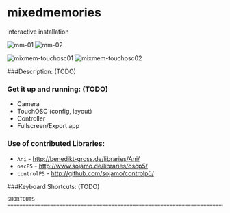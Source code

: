 # mixedmemories
interactive installation

![mm-01](https://cloud.githubusercontent.com/assets/1008399/12176890/f3d1e6d4-b569-11e5-8a4f-3b960b504505.jpg "mixed memories 01")
![mm-02](https://cloud.githubusercontent.com/assets/1008399/12176987/60b1d8e0-b56a-11e5-9ff5-946e7ca00c02.jpg "mixed memories 02")

![mixmem-touchosc01](https://cloud.githubusercontent.com/assets/1008399/12177531/f307a4fc-b56c-11e5-8e17-76ea549ad93e.png) ![mixmem-touchosc02](https://cloud.githubusercontent.com/assets/1008399/12177535/f82aa40c-b56c-11e5-9f2f-5fb300339176.png)

###Description: (TODO)

### Get it up and running: (TODO)
- Camera
- TouchOSC (config, layout)
- Controller
- Fullscreen/Export app

### Use of contributed Libraries:
- `Ani` - http://benedikt-gross.de/libraries/Ani/
- `oscP5` - http://www.sojamo.de/libraries/oscp5/
- `controlP5` - http://github.com/sojamo/controlp5/

###Keyboard Shortcuts: (TODO)
```
SHORTCUTS
========================================================================
```
